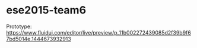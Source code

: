 # ese2015-team6
Prototype: 
https://www.fluidui.com/editor/live/preview/p_11b002272439085d2f39b9f67bd5014e.1444673932913
